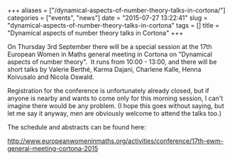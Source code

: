 +++
aliases = ["/dynamical-aspects-of-number-theory-talks-in-cortona/"]
categories = ["events", "news"]
date = "2015-07-27 13:22:41"
slug = "dynamical-aspects-of-number-theory-talks-in-cortona"
tags = []
title = "Dynamical aspects of number theory talks in Cortona"
+++

On Thursday 3rd September there will be a special session at the 17th
European Women in Maths general meeting in Cortona on "Dynamical aspects
of number theory".  It runs from 10:00 - 13:00, and there will be short
talks by Valerie Berthé, Karma Dajani, Charlene Kalle, Henna Koivusalo
and Nicola Oswald.

Registration for the conference is unfortunately already closed, but if
anyone is nearby and wants to come only for this morning session, I
can't imagine there would be any problem. (I hope this goes without
saying, but let me say it anyway, men are obviously welcome to attend
the talks too.)

The schedule and abstracts can be found here:

<http://www.europeanwomeninmaths.org/activities/conference/17th-ewm-general-meeting-cortona-2015>

